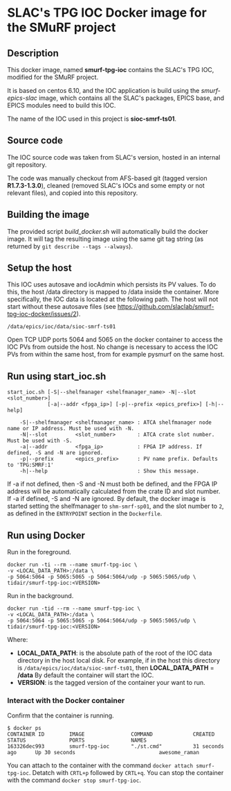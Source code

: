 # SLAC's TPG IOC Docker image for the SMuRF project

## Description

This docker image, named **smurf-tpg-ioc** contains the SLAC's TPG IOC, modified for the SMuRF project.

It is based on centos 6.10, and the IOC application is build using the *smurf-epics-slac* image, which contains all the SLAC's packages, EPICS base, and EPICS modules need to build this IOC.

The name of the IOC used in this project is **sioc-smrf-ts01**.

## Source code

The IOC source code was taken from SLAC's version, hosted in an internal git repository.

The code was manually checkout from AFS-based git (tagged version **R1.7.3-1.3.0**), cleaned (removed SLAC's IOCs and some empty or not relevant files), and copied into this repository.

## Building the image

The provided script *build_docker.sh* will automatically build the docker image. It will tag the resulting image using the same git tag string (as returned by `git describe --tags --always`).

## Setup the host

This IOC uses autosave and iocAdmin which persists its PV values. To do this, the host /data directory is mapped to /data inside the container. More specifically, the IOC data is located at the following path. The host will not start without these autosave files (see https://github.com/slaclab/smurf-tpg-ioc-docker/issues/2).

```
/data/epics/ioc/data/sioc-smrf-ts01
```

Open TCP UDP ports 5064 and 5065 on the docker container to access the IOC PVs from outside the host. No change is necessary to access the IOC PVs from within the same host, from for example pysmurf on the same host. 

## Run using start_ioc.sh

```
start_ioc.sh [-S|--shelfmanager <shelfmanager_name> -N|--slot <slot_number>]
             [-a|--addr <fpga_ip>] [-p|--prefix <epics_prefix>] [-h|--help]

    -S|--shelfmanager <shelfmanager_name> : ATCA shelfmanager node name or IP address. Must be used with -N.
    -N|--slot         <slot_number>       : ATCA crate slot number. Must be used with -S.
    -a|--addr         <fpga_ip>           : FPGA IP address. If defined, -S and -N are ignored.
    -p|--prefix       <epics_prefix>      : PV name prefix. Defaults to 'TPG:SMRF:1'
    -h|--help                             : Show this message.
```

If -a if not defined, then -S and -N must both be defined, and the FPGA IP address will be automatically calculated from the crate ID and slot number. If -a if defined, -S and -N are ignored. By default, the docker image is started setting the shelfmanager to `shm-smrf-sp01`, and the slot number to `2`, as defined in the `ENTRYPOINT` section in the `Dockerfile`.

## Run using Docker

Run in the foreground.

```
docker run -ti --rm --name smurf-tpg-ioc \
-v <LOCAL_DATA_PATH>:/data \
-p 5064:5064 -p 5065:5065 -p 5064:5064/udp -p 5065:5065/udp \
tidair/smurf-tpg-ioc:<VERSION>
```

Run in the background.

```
docker run -tid --rm --name smurf-tpg-ioc \
-v <LOCAL_DATA_PATH>:/data \
-p 5064:5064 -p 5065:5065 -p 5064:5064/udp -p 5065:5065/udp \
tidair/smurf-tpg-ioc:<VERSION>
```

Where:
- **LOCAL_DATA_PATH**: is the absolute path of the root of the IOC data directory in the host local disk. For example, if in the host this directory is `/data/epics/ioc/data/sioc-smrf-ts01`, then **LOCAL_DATA_PATH** = **/data**
By default the container will start the IOC.
- **VERSION**: is the tagged version of the container your want to run.

### Interact with the Docker container

Confirm that the container is running.

```
$ docker ps
CONTAINER ID        IMAGE               COMMAND             CREATED             STATUS              PORTS               NAMES
163326dec993        smurf-tpg-ioc       "./st.cmd"          31 seconds ago      Up 30 seconds                           awesome_raman
```

You can attach to the container with the command `docker attach smurf-tpg-ioc`. Detatch with `CRTL+p` followed by `CRTL+q`. You can stop the container with the command `docker stop smurf-tpg-ioc`.
